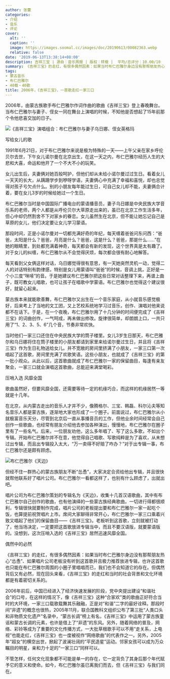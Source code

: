 ```yaml
---
author: 张蕾
categories:
- 介绍
- 音乐
- 评论
cover:
  alt: ''
  caption: ''
  image: https://images.soomal.cc/images/doc/20190613/00082363.webp
  relative: false
date: '2019-06-13T13:38:14+08:00'
description: 吉祥三宝 | 源自：音乐周报 | 版权：转载 |  平均/总评分：10.00/10
summary: 《吉祥三宝》的走红，有很多偶然因素：如果当时布仁巴雅尔身边没有那帮朋友热心“怂恿”、如果唱片公司老板没有听到这首歌并且极力推荐放进专辑，也许这首歌也只能在布仁巴雅尔周围的小圈子里唱唱而已，我们也不会知道它的存在……
tags:
- 蒙古音乐
- 布仁巴雅尔
- 40载・40歌
title: 2006年，《吉祥三宝》，一首歌走红一家三口
---
```


2006年，由蒙古族歌手布仁巴雅尔作词作曲的歌曲《吉祥三宝》登上春晚舞台。当布仁巴雅尔与妻子、侄女一同在舞台上演唱的时候，不知他是否想起了15年前那个令他悲喜交加的日子。

![《吉祥三宝》演唱组合：布仁巴雅尔与妻子乌日娜、侄女英格玛](https://images.soomal.cc/images/doc/20190613/00082362.webp)





写给女儿的歌

1991年6月21日，对于布仁巴雅尔来说是极为特殊的一天――上午父亲在家乡呼伦贝尔去世，下午女儿诺尔曼在北京出生，在这一天之内，布仁巴雅尔经历人生的大悲和大喜，命运和他开了一个不大不小的玩笑。

女儿出生后，夫妻俩对她百般呵护，但他们却从未给小诺尔曼过过生日。看着女儿一天天的长大，从蹒跚学步到咿呀学语，夫妻俩心中充满了幸福和喜悦，却也总觉得对孩子亏欠点什么。别的小朋友每年能过生日，可自己女儿却不能，夫妻俩合计着，要在女儿3岁的时候给她过一个生日。

布仁巴雅尔当时是中国国际广播电台的蒙语播音员，妻子乌日娜是中央民族大学音乐系的老师，两个人都是从呼伦贝尔大草原走出来的，虽已在北京工作生活多年，但心中却仍然割舍不下对家乡的眷恋。女儿虽然生在北京，但不能让她忘记自己是草原的女儿，他们决定要让女儿学习蒙语。

那段时间，正是小诺尔曼对一切都充满好奇的年纪，每天缠着爸爸问东问西：“爸爸，太阳是什么？爸爸，月亮是什么？爸爸，这是什么？爸爸，那是什么……”在她的眼睛里，到处都充满着神奇，每天都会有新的发现，这个世界真是太有趣了。对于女儿的纠缠，布仁巴雅尔从不会觉得厌烦，每次都会很有耐心地解答。

每天看到父女俩这样对话，乌日娜觉得很有意思，有一天她突然灵机一动，觉得二人的对话特别有韵律感，特别是女儿用蒙语叫“爸爸”的时候，音调上挑，正好是一个小三度“咪嗦”的音。于是她建议布仁巴雅尔把这些日常对话整理下来，再谱上曲子，既可教女儿唱歌，也可让孩子在唱歌中学蒙语。布仁巴雅尔也觉得这个建议很好，就留心起来。

蒙古族本来就能歌善舞，布仁巴雅尔又出生在一个音乐家庭，从小就音乐感觉极好，后来考上了当地的文工团，又上艺校系统地学习过音乐，创作、演唱对他来说都不在话下。于是，在一个夜晚，布仁巴雅尔用了十几分钟的时间便完成了《吉祥三宝》的词曲创作，一气呵成，再未做出修改。旋律很简单，却朗朗上口，一共只用了“1、2、3、5、6”几个音，节奏非常欢快。

当时他们一家三口还住在中央民族大学的筒子楼里。女儿3岁生日那天，布仁巴雅尔和乌日娜将住在筒子楼里的小朋友都请到家里来给诺尔曼过生日，并且将《吉祥三宝》作为生日礼物送给女儿。并不宽敞的房间里挤满了小朋友，一家三口第一次唱起了这首歌，房间里充满了欢歌笑语。这些小朋友，也就成了《吉祥三宝》的第一批小观众。从此以后，这首歌曲就成了布仁巴雅尔一家的保留曲目，每逢有亲友聚会，一家三口就会演唱这首歌曲，总能迎来满堂喝彩。

压哨入选 风靡全国

歌曲虽然好，但要风靡全国，还需要等待一定的机缘巧合，而这样的机缘居然一等就是十几年。

在北京，从内蒙古走出的音乐人才并不少，像腾格尔、三宝、韩磊、科尔沁夫等知名音乐人都是蒙古族，逐渐地大家也形成了一个圈子。前面说过，布仁巴雅尔从小就极富音乐天分，尽管到北京后一直从事播音员的工作，但他业余时间经常会自己创作一些歌曲，也经常有朋友介绍他去参加各种演出，慢慢地，布仁巴雅尔在圈子里有了一些名气。后来，一位朋友劝他，这么多年唱了、写了这么多歌，不如出个专辑。开始布仁巴雅尔并不在意，他觉得自己唱歌、写歌纯粹是为了喜欢，从未想过出专辑，而且出专辑投入太大，“万一卖得不好赔了咋办？”对于出专辑一事，布仁巴雅尔还是颇有顾虑。

![布仁巴雅尔《天边》](https://images.soomal.cc/images/doc/20090414/00000073_01.webp)





但经不住一群热心的蒙古族朋友不断“怂恿”，大家决定合资给他出专辑，并且很快就帮他联系好了唱片公司。布仁巴雅尔一看都这样了，也别有什么顾虑了，出就出吧。

唱片公司为布仁巴雅尔策划的专辑名为《天边》，收集十几首汉语歌曲，其中有布仁巴雅尔自己创作的歌曲，也有他演绎的一些蒙古族经典歌曲。一切进行得都很顺利，专辑很快就要制作完成，唱片公司的老板提出要和布仁巴雅尔一家一起吃个饭，也算提前祝贺唱片上市。席间大家聊得非常开心，布仁巴雅尔一家三口乘着兴致又唱起了他们的保留曲目――《吉祥三宝》。老板听到这首歌，立刻就被打动了，他当场决定，一定要把这首歌放进专辑当中，而且不要汉语版，就要蒙语版的。没想到，这次压哨入选的《吉祥三宝》居然迅速风靡全国。

偶然中的必然

《吉祥三宝》的走红，有很多偶然因素：如果当时布仁巴雅尔身边没有那帮朋友热心“怂恿”、如果唱片公司老板没有听到这首歌并且极力推荐放进专辑，也许这首歌也只能在布仁巴雅尔周围的小圈子里唱唱而已，我们也不会知道它的存在。但偶然背后又有必然，现在回头来看，《吉祥三宝》的走红和当时的社会背景和文化环境都是有着密切关系的。

2006年前后，中国已经进入了经济快速发展的阶段，党中央提出建设“和谐社会”的口号，在这样的情况下，像《吉祥三宝》这种“合家欢”类的歌曲正好符合当时的大环境，一家三口载歌载舞其乐融融，正是对“和谐”二字的最好诠释。那段时间“非遗”的概念也很热，2005年11月，联合国教科文组织公布了第三批“人类口头和非物质文化遗产”名录中，“蒙古长调”榜上有名，《吉祥三宝》中运用了蒙古族童谣和蒙古长调的元素，也许是借上了“非遗”的东风。另外，随着网络的普及，网络、彩铃等成为了重要的文化传播方式，一大批草根歌手可以不用“走关系，上电视”也能走红，《吉祥三宝》也一度被视作“网络歌曲”的代表作之一。另外，2005年“超女”的横空出世，掀起了波澜壮阔的“平民造星”运动。邻家女孩可以成为万众瞩目的明星，亲和力十足的“一家三口”同样可以。

不管怎样，任何文化现象都不可能是单一的存在，它一定背负了其身后那个年代赋予它的意义和使命。如今，布仁巴雅尔虽已离我们而去，但《吉祥三宝》与我们同在。
